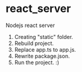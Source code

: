 # react_server
Nodejs react server

1. Creating "static" folder.
2. Rebuild project.
3. Replace app.ts to app.js.
4. Rewrite package.json.
5. Run the project. :)